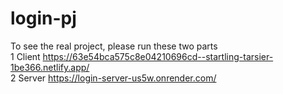 # login-pj
To see the real project, please run these two parts <br/>
1 Client https://63e54bca575c8e04210696cd--startling-tarsier-1be366.netlify.app/ <br />
2 Server https://login-server-us5w.onrender.com/
